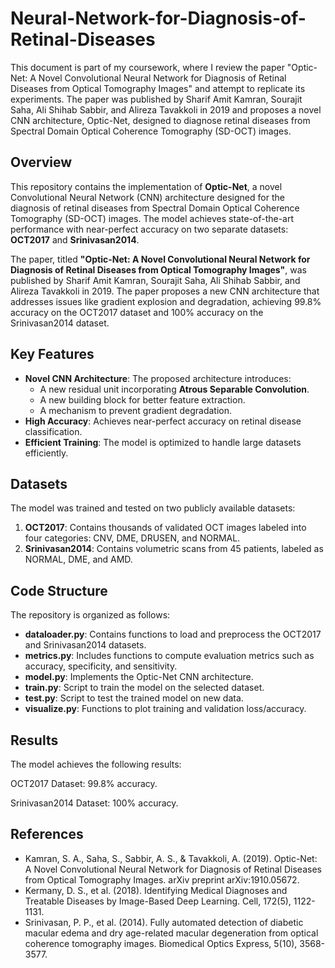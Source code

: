 # Neural-Network-for-Diagnosis-of-Retinal-Diseases
This document is part of my coursework, where I review the paper "Optic-Net: A Novel Convolutional Neural Network for Diagnosis of Retinal Diseases from Optical Tomography Images" and attempt to replicate its experiments. The paper was published by Sharif Amit Kamran, Sourajit Saha, Ali Shihab Sabbir, and Alireza Tavakkoli in 2019 and proposes a novel CNN architecture, Optic-Net, designed to diagnose retinal diseases from Spectral Domain Optical Coherence Tomography (SD-OCT) images.

## Overview
This repository contains the implementation of **Optic-Net**, a novel Convolutional Neural Network (CNN) architecture designed for the diagnosis of retinal diseases from Spectral Domain Optical Coherence Tomography (SD-OCT) images. The model achieves state-of-the-art performance with near-perfect accuracy on two separate datasets: **OCT2017** and **Srinivasan2014**.

The paper, titled **"Optic-Net: A Novel Convolutional Neural Network for Diagnosis of Retinal Diseases from Optical Tomography Images"**, was published by Sharif Amit Kamran, Sourajit Saha, Ali Shihab Sabbir, and Alireza Tavakkoli in 2019. The paper proposes a new CNN architecture that addresses issues like gradient explosion and degradation, achieving 99.8% accuracy on the OCT2017 dataset and 100% accuracy on the Srinivasan2014 dataset.

## Key Features
- **Novel CNN Architecture**: The proposed architecture introduces:
  - A new residual unit incorporating **Atrous Separable Convolution**.
  - A new building block for better feature extraction.
  - A mechanism to prevent gradient degradation.
- **High Accuracy**: Achieves near-perfect accuracy on retinal disease classification.
- **Efficient Training**: The model is optimized to handle large datasets efficiently.

## Datasets
The model was trained and tested on two publicly available datasets:
1. **OCT2017**: Contains thousands of validated OCT images labeled into four categories: CNV, DME, DRUSEN, and NORMAL.
2. **Srinivasan2014**: Contains volumetric scans from 45 patients, labeled as NORMAL, DME, and AMD.

## Code Structure
The repository is organized as follows:
- **dataloader.py**: Contains functions to load and preprocess the OCT2017 and Srinivasan2014 datasets.
- **metrics.py**: Includes functions to compute evaluation metrics such as accuracy, specificity, and sensitivity.
- **model.py**: Implements the Optic-Net CNN architecture.
- **train.py**: Script to train the model on the selected dataset.
- **test.py**: Script to test the trained model on new data.
- **visualize.py**: Functions to plot training and validation loss/accuracy.

## Results
The model achieves the following results:

OCT2017 Dataset: 99.8% accuracy.

Srinivasan2014 Dataset: 100% accuracy.

## References
- Kamran, S. A., Saha, S., Sabbir, A. S., & Tavakkoli, A. (2019). Optic-Net: A Novel Convolutional Neural Network for Diagnosis of Retinal Diseases from Optical Tomography Images. arXiv preprint arXiv:1910.05672.
- Kermany, D. S., et al. (2018). Identifying Medical Diagnoses and Treatable Diseases by Image-Based Deep Learning. Cell, 172(5), 1122-1131.
- Srinivasan, P. P., et al. (2014). Fully automated detection of diabetic macular edema and dry age-related macular degeneration from optical coherence tomography images. Biomedical Optics Express, 5(10), 3568-3577.
